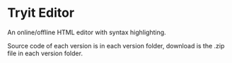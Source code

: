 Tryit Editor
============

An online/offline HTML editor with syntax highlighting.

Source code of each version is in each version folder, download is the .zip file in each version folder.